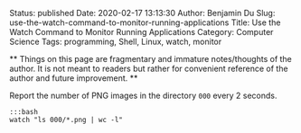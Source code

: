 Status: published
Date: 2020-02-17 13:13:30
Author: Benjamin Du
Slug: use-the-watch-command-to-monitor-running-applications
Title: Use the Watch Command to Monitor Running Applications
Category: Computer Science
Tags: programming, Shell, Linux, watch, monitor

**
Things on this page are fragmentary and immature notes/thoughts of the author.
It is not meant to readers but rather for convenient reference of the author and future improvement.
**

Report the number of PNG images in the directory `000` every 2 seconds.

    :::bash
    watch "ls 000/*.png | wc -l"
